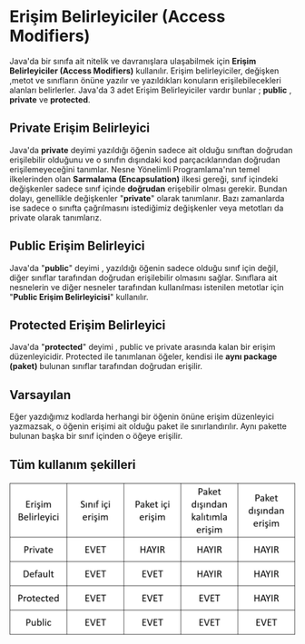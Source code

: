 # Erişim Belirleyiciler (Access Modifiers)
Java'da bir sınıfa ait nitelik ve davranışlara ulaşabilmek için **Erişim Belirleyiciler (Access Modifiers)** kullanılır. Erişim belirleyiciler, değişken ,metot ve sınıfların önüne yazılır ve yazıldıkları konuların erişilebilecekleri alanları belirlerler. Java'da 3 adet Erişim Belirleyiciler vardır bunlar ; **public** , **private** ve **protected**.
## Private Erişim Belirleyici
Java'da **private** deyimi yazıldığı öğenin sadece ait olduğu sınıftan doğrudan erişilebilir olduğunu ve o sınıfın dışındaki kod parçacıklarından doğrudan erişilemeyeceğini tanımlar. Nesne Yönelimli Programlama'nın temel ilkelerinden olan **Sarmalama (Encapsulation)** ilkesi gereği, sınıf içindeki değişkenler sadece sınıf içinde **doğrudan** erişebilir olması gerekir. Bundan dolayı, genellikle değişkenler "**private**" olarak tanımlanır. Bazı zamanlarda ise sadece o sınıfta çağrılmasını istediğimiz değişkenler veya metotları da private olarak tanımlarız.
## Public Erişim Belirleyici
Java'da "**public**" deyimi , yazıldığı öğenin sadece olduğu sınıf için değil, diğer sınıflar tarafından doğrudan erişilebilir olmasını sağlar. Sınıflara ait nesnelerin ve diğer nesneler tarafından kullanılması istenilen metotlar için "**Public Erişim Belirleyicisi**" kullanılır.
## Protected Erişim Belirleyici
Java'da "**protected**" deyimi , public ve private arasında kalan bir erişim düzenleyicidir. Protected ile tanımlanan öğeler, kendisi ile **aynı package (paket)** bulunan sınıflar tarafından doğrudan erişilir.
## Varsayılan
Eğer yazdığımız kodlarda herhangi bir öğenin önüne erişim düzenleyici yazmazsak, o öğenin erişimi ait olduğu paket ile sınırlandırılır. Aynı pakette bulunan başka bir sınıf içinden o öğeye erişilir.
## Tüm kullanım şekilleri
![](https://raw.githubusercontent.com/Kodluyoruz/taskforce/main/java102/access-modifier/figures/access.jpg)


